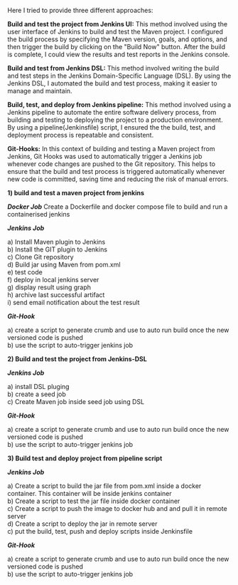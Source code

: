 Here I tried to provide three different approaches:

**Build and test the project from Jenkins UI:** This method involved using the user interface of Jenkins to build and test the Maven project. I configured the build process by specifying the Maven version, goals, and options, and then trigger the build by clicking on the "Build Now" button. After the build is complete, I could view the results and test reports in the Jenkins console.

**Build and test from Jenkins DSL:** This method involved writing the build and test steps in the Jenkins Domain-Specific Language (DSL). By using the Jenkins DSL, I automated the build and test process, making it easier to manage and maintain.

**Build, test, and deploy from Jenkins pipeline:** This method involved using a Jenkins pipeline to automate the entire software delivery process, from building and testing to deploying the project to a production environment. By using a pipeline(Jenkinsfile) script, I ensured the the build, test, and deployment process is repeatable and consistent.

**Git-Hooks:** In this context of building and testing a Maven project from Jenkins, Git Hooks was used to automatically trigger a Jenkins job whenever code changes are pushed to the Git repository. This helps to ensure that the build and test process is triggered automatically whenever new code is committed, saving time and reducing the risk of manual errors.

**1) build and test a maven project from jenkins**

***Docker Job***
  Create a Dockerfile and docker compose file to build and run a containerised jenkins

***Jenkins Job***

  a) Install Maven plugin to Jenkins<br />
  b) Install the GIT plugin to Jenkins<br />
  c) Clone Git repository <br />
  d) Build jar using Maven from pom.xml<br />
  e) test code<br />
  f) deploy in local jenkins server<br />
  g) display result using graph<br />
  h) archive last successful artifact<br />
  i) send email notification about the test result<br />
  
***Git-Hook***

  a) create a script to generate crumb and use to auto run build once the new versioned code is pushed<br />
  b) use the script to auto-trigger jenkins job<br />

**2) Build and test the project from Jenkins-DSL**

***Jenkins Job***

  a) install DSL pluging<br />
  b) create a seed job<br />
  c) Create Maven job inside seed job using DSL<br />

***Git-Hook***

  a) create a script to generate crumb and use to auto run build once the new versioned code is pushed<br />
  b) use the script to auto-trigger jenkins job<br />

**3) Build test and deploy project from pipeline script**

***Jenkins Job***

  a) Create a script to build the jar file from pom.xml inside a docker container. This container will be inside jenkins container<br />
  b) Create a script to test the jar file inside docker container<br />
  c) Create a script to push the image to docker hub and and pull it in remote server<br />
  d) Create a script to deploy the jar in remote server<br />
  c) put the build, test, push and deploy scripts inside Jenkinsfile<br />
  
***Git-Hook***

  a) create a script to generate crumb and use to auto run build once the new versioned code is pushed<br />
  b) use the script to auto-trigger jenkins job<br />
